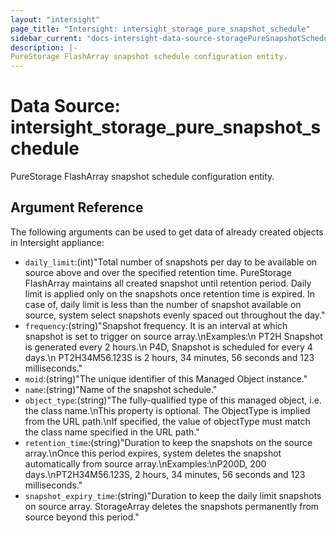 ```yaml
---
layout: "intersight"
page_title: "Intersight: intersight_storage_pure_snapshot_schedule"
sidebar_current: "docs-intersight-data-source-storagePureSnapshotSchedule"
description: |-
PureStorage FlashArray snapshot schedule configuration entity.
---
```


# Data Source: intersight_storage_pure_snapshot_schedule
PureStorage FlashArray snapshot schedule configuration entity.
## Argument Reference
The following arguments can be used to get data of already created objects in Intersight appliance:
* `daily_limit`:(int)"Total number of snapshots per day to be available on source above and over the specified retention time. PureStorage FlashArray maintains all created snapshot until retention period. Daily limit is applied only on the snapshots once retention time is expired. In case of, daily limit is less than the number of snapshot available on source, system select snapshots evenly spaced out throughout the day."
* `frequency`:(string)"Snapshot frequency. It is an interval at which snapshot is set to trigger on source array.\nExamples:\n    PT2H Snapshot is generated every 2 hours.\n    P4D, Snapshot is scheduled for every 4 days.\n    PT2H34M56.123S is 2 hours, 34 minutes, 56 seconds and 123 milliseconds."
* `moid`:(string)"The unique identifier of this Managed Object instance."
* `name`:(string)"Name of the snapshot schedule."
* `object_type`:(string)"The fully-qualified type of this managed object, i.e. the class name.\nThis property is optional. The ObjectType is implied from the URL path.\nIf specified, the value of objectType must match the class name specified in the URL path."
* `retention_time`:(string)"Duration to keep the snapshots on the source array.\nOnce this period expires, system deletes the snapshot automatically from source array.\nExamples:\nP200D,  200 days.\nPT2H34M56.123S, 2 hours, 34 minutes, 56 seconds and 123 milliseconds."
* `snapshot_expiry_time`:(string)"Duration to keep the daily limit snapshots on source array. StorageArray deletes the snapshots permanently from source beyond this period."
